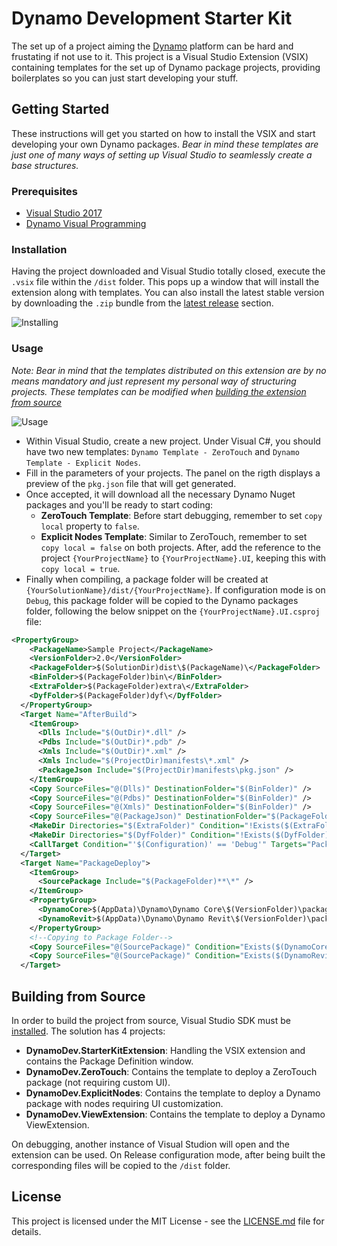 # Dynamo Development Starter Kit

The set up of a project aiming the [Dynamo](http://dynamobim.org/) platform can be hard and frustating if not use to it. This project is a Visual Studio Extension (VSIX) containing templates for the set up of Dynamo package projects, providing boilerplates so you can just start developing your stuff.

## Getting Started

These instructions will get you started on how to install the VSIX and start developing your own Dynamo packages. 
*Bear in mind these templates are just one of many ways of setting up Visual Studio to seamlessly create a base structures.*

### Prerequisites

- [Visual Studio 2017](https://visualstudio.microsoft.com/downloads/)
- [Dynamo Visual Programming](http://dynamobim.org/download/)

### Installation

Having the project downloaded and Visual Studio totally closed, execute the `.vsix` file within the `/dist` folder. This pops up a window that will install the extension along with templates. You can also install the latest stable version by downloading the `.zip` bundle from the [latest release](https://github.com/alvpickmans/Dynamo-Dev-Starter-Kit/releases/latest) section.

![Installing](assets/images/installation.gif)

### Usage

*Note: Bear in mind that the templates distributed on this extension are by no means mandatory and just represent my personal way of structuring projects. These templates can be modified when [building the extension from source](#building-from-source)*

![Usage](assets/images/usage.gif)

- Within Visual Studio, create a new project. Under Visual C#, you should have two new templates: `Dynamo Template - ZeroTouch` and `Dynamo Template - Explicit Nodes`.
- Fill in the parameters of your projects. The panel on the rigth displays a preview of the `pkg.json` file that will get generated.
- Once accepted, it will download all the necessary Dynamo Nuget packages and you'll be ready to start coding:
    - **ZeroTouch Template**: Before start debugging, remember to set `copy local` property to `false`.
    - **Explicit Nodes Template**: Similar to ZeroTouch, remember to set `copy local = false` on both projects. After, add the reference to the project `{YourProjectName}` to `{YourProjectName}.UI`, keeping this with `copy local = true`.
- Finally when compiling, a package folder will be created at `{YourSolutionName}/dist/{YourProjectName}`. If configuration mode is on `Debug`, this package folder will be copied to the Dynamo packages folder, following the below snippet on the `{YourProjectName}.UI.csproj` file:

```xml
<PropertyGroup>
    <PackageName>Sample Project</PackageName>
    <VersionFolder>2.0</VersionFolder> 
    <PackageFolder>$(SolutionDir)dist\$(PackageName)\</PackageFolder>
    <BinFolder>$(PackageFolder)bin\</BinFolder>
    <ExtraFolder>$(PackageFolder)extra\</ExtraFolder>
    <DyfFolder>$(PackageFolder)dyf\</DyfFolder>
  </PropertyGroup>
  <Target Name="AfterBuild">
    <ItemGroup>
      <Dlls Include="$(OutDir)*.dll" />
      <Pdbs Include="$(OutDir)*.pdb" />
      <Xmls Include="$(OutDir)*.xml" />
      <Xmls Include="$(ProjectDir)manifests\*.xml" />
      <PackageJson Include="$(ProjectDir)manifests\pkg.json" />
    </ItemGroup>
    <Copy SourceFiles="@(Dlls)" DestinationFolder="$(BinFolder)" />
    <Copy SourceFiles="@(Pdbs)" DestinationFolder="$(BinFolder)" />
    <Copy SourceFiles="@(Xmls)" DestinationFolder="$(BinFolder)" />
    <Copy SourceFiles="@(PackageJson)" DestinationFolder="$(PackageFolder)" />
    <MakeDir Directories="$(ExtraFolder)" Condition="!Exists($(ExtraFolder))" />
    <MakeDir Directories="$(DyfFolder)" Condition="!Exists($(DyfFolder))"  />
    <CallTarget Condition="'$(Configuration)' == 'Debug'" Targets="PackageDeploy" />
  </Target>
  <Target Name="PackageDeploy">
    <ItemGroup>
      <SourcePackage Include="$(PackageFolder)**\*" />
    </ItemGroup>
    <PropertyGroup>
      <DynamoCore>$(AppData)\Dynamo\Dynamo Core\$(VersionFolder)\packages</DynamoCore>
      <DynamoRevit>$(AppData)\Dynamo\Dynamo Revit\$(VersionFolder)\packages</DynamoRevit>
    </PropertyGroup>
    <!--Copying to Package Folder-->
    <Copy SourceFiles="@(SourcePackage)" Condition="Exists($(DynamoCore))" DestinationFolder="$(DynamoCore)\$(PackageName)\%(RecursiveDir)" />
    <Copy SourceFiles="@(SourcePackage)" Condition="Exists($(DynamoRevit))" DestinationFolder="$(DynamoRevit)\$(PackageName)\%(RecursiveDir)" />
  </Target>
```


## Building from Source

In order to build the project from source, Visual Studio SDK must be [installed](https://msdn.microsoft.com/en-us/library/mt683786.aspx?f=255&MSPPError=-2147217396).
The solution has 4 projects:
- **DynamoDev.StarterKitExtension**: Handling the VSIX extension and contains the Package Definition window.
- **DynamoDev.ZeroTouch**: Contains the template to deploy a ZeroTouch package (not requiring custom UI).
- **DynamoDev.ExplicitNodes**: Contains the template to deploy a Dynamo package with nodes requiring UI customization.
- **DynamoDev.ViewExtension**: Contains the template to deploy a Dynamo ViewExtension.

On debugging, another instance of Visual Studion will open and the extension can be used.
On Release configuration mode, after being built the corresponding files will be copied to the `/dist` folder.

## License

This project is licensed under the MIT License - see the [LICENSE.md](LICENSE.md) file for details.
